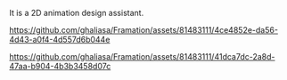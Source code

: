 It is a 2D animation design assistant.


https://github.com/ghaliasa/Framation/assets/81483111/4ce4852e-da56-4d43-a0f4-4d557d6b044e



https://github.com/ghaliasa/Framation/assets/81483111/41dca7dc-2a8d-47aa-b904-4b3b3458d07c

